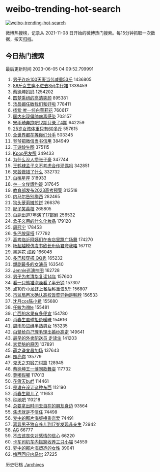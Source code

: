 # weibo-trending-hot-search

[![weibo-trending-hot-search](https://github.com/ameizi/weibo-trending-hot-search/actions/workflows/ci.yml/badge.svg)](https://github.com/ameizi/weibo-trending-hot-search/actions/workflows/ci.yml)

微博热搜榜，记录从 2021-11-08 日开始的微博热门搜索。每15分钟抓取一次数据，按天[归档](./archives)。

## 今日热门搜索

<!-- BEGIN --> 
最后更新时间 2023-06-05 04:09:52.799991 
1. [男子连吃100天麦当劳减重53斤](https://s.weibo.com/weibo?q=%23%E7%94%B7%E5%AD%90%E8%BF%9E%E5%90%83100%E5%A4%A9%E9%BA%A6%E5%BD%93%E5%8A%B3%E5%87%8F%E9%87%8D53%E6%96%A4%23&t=31&band_rank=11&Refer=top) 1436805
1. [88斤女生穿不进去S码牛仔裙](https://s.weibo.com/weibo?q=%2388%E6%96%A4%E5%A5%B3%E7%94%9F%E7%A9%BF%E4%B8%8D%E8%BF%9B%E5%8E%BBS%E7%A0%81%E7%89%9B%E4%BB%94%E8%A3%99%23&t=31&band_rank=1&Refer=top) 1338459
1. [蔡徐坤妈妈](https://s.weibo.com/weibo?q=%E8%94%A1%E5%BE%90%E5%9D%A4%E5%A6%88%E5%A6%88&t=31&band_rank=2&Refer=top) 1254202
1. [圆梦乘组的高清笑颜](https://s.weibo.com/weibo?q=%23%E5%9C%86%E6%A2%A6%E4%B9%98%E7%BB%84%E7%9A%84%E9%AB%98%E6%B8%85%E7%AC%91%E9%A2%9C%23&t=31&band_rank=3&Refer=top) 895381
1. [汤晶媚任敏我们和好啦](https://s.weibo.com/weibo?q=%23%E6%B1%A4%E6%99%B6%E5%AA%9A%E4%BB%BB%E6%95%8F%E6%88%91%E4%BB%AC%E5%92%8C%E5%A5%BD%E5%95%A6%23&t=31&band_rank=4&Refer=top) 778411
1. [杨紫 唯一纯白茉莉花](https://s.weibo.com/weibo?q=%E6%9D%A8%E7%B4%AB%20%E5%94%AF%E4%B8%80%E7%BA%AF%E7%99%BD%E8%8C%89%E8%8E%89%E8%8A%B1&t=31&band_rank=5&Refer=top) 760617
1. [国内出现偏肺病毒感染](https://s.weibo.com/weibo?q=%23%E5%9B%BD%E5%86%85%E5%87%BA%E7%8E%B0%E5%81%8F%E8%82%BA%E7%97%85%E6%AF%92%E6%84%9F%E6%9F%93%23&t=31&band_rank=6&Refer=top) 703157
1. [宋雨琦奔跑吧12期只录了4期](https://s.weibo.com/weibo?q=%23%E5%AE%8B%E9%9B%A8%E7%90%A6%E5%A5%94%E8%B7%91%E5%90%A712%E6%9C%9F%E5%8F%AA%E5%BD%95%E4%BA%864%E6%9C%9F%23&t=31&band_rank=7&Refer=top) 642259
1. [25岁女孩体重只有60多斤](https://s.weibo.com/weibo?q=%2325%E5%B2%81%E5%A5%B3%E5%AD%A9%E4%BD%93%E9%87%8D%E5%8F%AA%E6%9C%8960%E5%A4%9A%E6%96%A4%23&t=31&band_rank=8&Refer=top) 557615
1. [全世界都在等你们分手](https://s.weibo.com/weibo?q=%E5%85%A8%E4%B8%96%E7%95%8C%E9%83%BD%E5%9C%A8%E7%AD%89%E4%BD%A0%E4%BB%AC%E5%88%86%E6%89%8B&t=31&band_rank=9&Refer=top) 503345
1. [爷爷把微信当书信用](https://s.weibo.com/weibo?q=%23%E7%88%B7%E7%88%B7%E6%8A%8A%E5%BE%AE%E4%BF%A1%E5%BD%93%E4%B9%A6%E4%BF%A1%E7%94%A8%23&t=31&band_rank=10&Refer=top) 384949
1. [王诗龄生图](https://s.weibo.com/weibo?q=%23%E7%8E%8B%E8%AF%97%E9%BE%84%E7%94%9F%E5%9B%BE%23&t=31&band_rank=12&Refer=top) 375115
1. [Kpop男友照](https://s.weibo.com/weibo?q=%23Kpop%E7%94%B7%E5%8F%8B%E7%85%A7%23&t=31&band_rank=16&Refer=top) 349433
1. [为什么没人捞张子豪](https://s.weibo.com/weibo?q=%E4%B8%BA%E4%BB%80%E4%B9%88%E6%B2%A1%E4%BA%BA%E6%8D%9E%E5%BC%A0%E5%AD%90%E8%B1%AA&t=31&band_rank=18&Refer=top) 347744
1. [王鹤棣孟子义不考虑合作现偶吗](https://s.weibo.com/weibo?q=%23%E7%8E%8B%E9%B9%A4%E6%A3%A3%E5%AD%9F%E5%AD%90%E4%B9%89%E4%B8%8D%E8%80%83%E8%99%91%E5%90%88%E4%BD%9C%E7%8E%B0%E5%81%B6%E5%90%97%23&t=31&band_rank=13&Refer=top) 342851
1. [宋茜做错了什么](https://s.weibo.com/weibo?q=%E5%AE%8B%E8%8C%9C%E5%81%9A%E9%94%99%E4%BA%86%E4%BB%80%E4%B9%88&t=31&band_rank=14&Refer=top) 332732
1. [白桃星座](https://s.weibo.com/weibo?q=%E7%99%BD%E6%A1%83%E6%98%9F%E5%BA%A7&t=31&band_rank=15&Refer=top) 318933
1. [林一文俊辉约饭](https://s.weibo.com/weibo?q=%E6%9E%97%E4%B8%80%E6%96%87%E4%BF%8A%E8%BE%89%E7%BA%A6%E9%A5%AD&t=31&band_rank=17&Refer=top) 317645
1. [教育部发布2023高考预警](https://s.weibo.com/weibo?q=%23%E6%95%99%E8%82%B2%E9%83%A8%E5%8F%91%E5%B8%832023%E9%AB%98%E8%80%83%E9%A2%84%E8%AD%A6%23&t=31&band_rank=19&Refer=top) 313518
1. [内马尔告别梅西](https://s.weibo.com/weibo?q=%23%E5%86%85%E9%A9%AC%E5%B0%94%E5%91%8A%E5%88%AB%E6%A2%85%E8%A5%BF%23&t=31&band_rank=20&Refer=top) 282465
1. [狗头萝莉摊煎饼](https://s.weibo.com/weibo?q=%E7%8B%97%E5%A4%B4%E8%90%9D%E8%8E%89%E6%91%8A%E7%85%8E%E9%A5%BC&t=31&band_rank=31&Refer=top) 266376
1. [妃子笑荔枝](https://s.weibo.com/weibo?q=%E5%A6%83%E5%AD%90%E7%AC%91%E8%8D%94%E6%9E%9D&t=31&band_rank=21&Refer=top) 265805
1. [白鹿出道7年演了17部剧](https://s.weibo.com/weibo?q=%23%E7%99%BD%E9%B9%BF%E5%87%BA%E9%81%937%E5%B9%B4%E6%BC%94%E4%BA%8617%E9%83%A8%E5%89%A7%23&t=31&band_rank=22&Refer=top) 256532
1. [孟子义用的什么化妆品](https://s.weibo.com/weibo?q=%23%E5%AD%9F%E5%AD%90%E4%B9%89%E7%94%A8%E7%9A%84%E4%BB%80%E4%B9%88%E5%8C%96%E5%A6%86%E5%93%81%23&t=31&band_rank=33&Refer=top) 179120
1. [周冠宇](https://s.weibo.com/weibo?q=%E5%91%A8%E5%86%A0%E5%AE%87&t=31&band_rank=23&Refer=top) 178453
1. [多巴胺穿搭](https://s.weibo.com/weibo?q=%23%E5%A4%9A%E5%B7%B4%E8%83%BA%E7%A9%BF%E6%90%AD%23&t=31&band_rank=24&Refer=top) 177792
1. [高考临近阿姨们在夜店里跳广场舞](https://s.weibo.com/weibo?q=%23%E9%AB%98%E8%80%83%E4%B8%B4%E8%BF%91%E9%98%BF%E5%A7%A8%E4%BB%AC%E5%9C%A8%E5%A4%9C%E5%BA%97%E9%87%8C%E8%B7%B3%E5%B9%BF%E5%9C%BA%E8%88%9E%23&t=31&band_rank=25&Refer=top) 174270
1. [杨超越模仿虞书欣长珩仙君夸我咯](https://s.weibo.com/weibo?q=%23%E6%9D%A8%E8%B6%85%E8%B6%8A%E6%A8%A1%E4%BB%BF%E8%99%9E%E4%B9%A6%E6%AC%A3%E9%95%BF%E7%8F%A9%E4%BB%99%E5%90%9B%E5%A4%B8%E6%88%91%E5%92%AF%23&t=31&band_rank=26&Refer=top) 167112
1. [黑莲花 成毅](https://s.weibo.com/weibo?q=%E9%BB%91%E8%8E%B2%E8%8A%B1%20%E6%88%90%E6%AF%85&t=31&band_rank=26&Refer=top) 166048
1. [多巴胺穿搭 QQ秀](https://s.weibo.com/weibo?q=%E5%A4%9A%E5%B7%B4%E8%83%BA%E7%A9%BF%E6%90%AD%20QQ%E7%A7%80&t=31&band_rank=39&Refer=top) 165232
1. [爆剧最多的女演员](https://s.weibo.com/weibo?q=%23%E7%88%86%E5%89%A7%E6%9C%80%E5%A4%9A%E7%9A%84%E5%A5%B3%E6%BC%94%E5%91%98%23&t=31&band_rank=27&Refer=top) 163540
1. [Jennie巡演神图](https://s.weibo.com/weibo?q=%23Jennie%E5%B7%A1%E6%BC%94%E7%A5%9E%E5%9B%BE%23&t=31&band_rank=28&Refer=top) 162728
1. [男子为考清华复读14年](https://s.weibo.com/weibo?q=%23%E7%94%B7%E5%AD%90%E4%B8%BA%E8%80%83%E6%B8%85%E5%8D%8E%E5%A4%8D%E8%AF%BB14%E5%B9%B4%23&t=31&band_rank=29&Refer=top) 157600
1. [看一只熊猫泡澡看了半分钟](https://s.weibo.com/weibo?q=%23%E7%9C%8B%E4%B8%80%E5%8F%AA%E7%86%8A%E7%8C%AB%E6%B3%A1%E6%BE%A1%E7%9C%8B%E4%BA%86%E5%8D%8A%E5%88%86%E9%92%9F%23&t=31&band_rank=30&Refer=top) 157307
1. [点10斤小龙虾上餐后称重仅5斤](https://s.weibo.com/weibo?q=%23%E7%82%B910%E6%96%A4%E5%B0%8F%E9%BE%99%E8%99%BE%E4%B8%8A%E9%A4%90%E5%90%8E%E7%A7%B0%E9%87%8D%E4%BB%855%E6%96%A4%23&t=31&band_rank=35&Refer=top) 156807
1. [市监局再次确认高校饭菜异物是鸭脖](https://s.weibo.com/weibo?q=%23%E5%B8%82%E7%9B%91%E5%B1%80%E5%86%8D%E6%AC%A1%E7%A1%AE%E8%AE%A4%E9%AB%98%E6%A0%A1%E9%A5%AD%E8%8F%9C%E5%BC%82%E7%89%A9%E6%98%AF%E9%B8%AD%E8%84%96%23&t=31&band_rank=32&Refer=top) 156533
1. [沈月cos陈小希](https://s.weibo.com/weibo?q=%23%E6%B2%88%E6%9C%88cos%E9%99%88%E5%B0%8F%E5%B8%8C%23&t=31&band_rank=34&Refer=top) 155680
1. [任敏为i做e](https://s.weibo.com/weibo?q=%23%E4%BB%BB%E6%95%8F%E4%B8%BAi%E5%81%9Ae%23&t=31&band_rank=36&Refer=top) 155481
1. [广西的水果有多便宜](https://s.weibo.com/weibo?q=%E5%B9%BF%E8%A5%BF%E7%9A%84%E6%B0%B4%E6%9E%9C%E6%9C%89%E5%A4%9A%E4%BE%BF%E5%AE%9C&t=31&band_rank=44&Refer=top) 154780
1. [肖春生直球拒绝暧昧](https://s.weibo.com/weibo?q=%23%E8%82%96%E6%98%A5%E7%94%9F%E7%9B%B4%E7%90%83%E6%8B%92%E7%BB%9D%E6%9A%A7%E6%98%A7%23&t=31&band_rank=37&Refer=top) 154616
1. [周雨彤进组半熟男女](https://s.weibo.com/weibo?q=%23%E5%91%A8%E9%9B%A8%E5%BD%A4%E8%BF%9B%E7%BB%84%E5%8D%8A%E7%86%9F%E7%94%B7%E5%A5%B3%23&t=31&band_rank=42&Refer=top) 153235
1. [白鹭给自己理毛理出婚纱高定](https://s.weibo.com/weibo?q=%23%E7%99%BD%E9%B9%AD%E7%BB%99%E8%87%AA%E5%B7%B1%E7%90%86%E6%AF%9B%E7%90%86%E5%87%BA%E5%A9%9A%E7%BA%B1%E9%AB%98%E5%AE%9A%23&t=31&band_rank=25&Refer=top) 149641
1. [最早的外卖配送员 走读生](https://s.weibo.com/weibo?q=%E6%9C%80%E6%97%A9%E7%9A%84%E5%A4%96%E5%8D%96%E9%85%8D%E9%80%81%E5%91%98%20%E8%B5%B0%E8%AF%BB%E7%94%9F&t=31&band_rank=38&Refer=top) 141203
1. [恋爱脑的原因](https://s.weibo.com/weibo?q=%E6%81%8B%E7%88%B1%E8%84%91%E7%9A%84%E5%8E%9F%E5%9B%A0&t=31&band_rank=40&Refer=top) 137891
1. [薛之谦宜昌加场](https://s.weibo.com/weibo?q=%E8%96%9B%E4%B9%8B%E8%B0%A6%E5%AE%9C%E6%98%8C%E5%8A%A0%E5%9C%BA&t=31&band_rank=41&Refer=top) 137643
1. [照亮你](https://s.weibo.com/weibo?q=%E7%85%A7%E4%BA%AE%E4%BD%A0&t=31&band_rank=42&Refer=top) 135779
1. [鬼灭之刃锻刀村篇](https://s.weibo.com/weibo?q=%E9%AC%BC%E7%81%AD%E4%B9%8B%E5%88%83%E9%94%BB%E5%88%80%E6%9D%91%E7%AF%87&t=31&band_rank=43&Refer=top) 128945
1. [蔡徐坤王一博同款舞姿](https://s.weibo.com/weibo?q=%23%E8%94%A1%E5%BE%90%E5%9D%A4%E7%8E%8B%E4%B8%80%E5%8D%9A%E5%90%8C%E6%AC%BE%E8%88%9E%E5%A7%BF%23&t=31&band_rank=45&Refer=top) 117732
1. [尊嘟假嘟](https://s.weibo.com/weibo?q=%E5%B0%8A%E5%98%9F%E5%81%87%E5%98%9F&t=31&band_rank=46&Refer=top) 117013
1. [花傲天buff](https://s.weibo.com/weibo?q=%23%E8%8A%B1%E5%82%B2%E5%A4%A9buff%23&t=31&band_rank=47&Refer=top) 114461
1. [是谁在设计这种东西](https://s.weibo.com/weibo?q=%E6%98%AF%E8%B0%81%E5%9C%A8%E8%AE%BE%E8%AE%A1%E8%BF%99%E7%A7%8D%E4%B8%9C%E8%A5%BF&t=31&band_rank=48&Refer=top) 112190
1. [肖春生颠儿了](https://s.weibo.com/weibo?q=%23%E8%82%96%E6%98%A5%E7%94%9F%E9%A2%A0%E5%84%BF%E4%BA%86%23&t=31&band_rank=49&Refer=top) 111653
1. [种地吧](https://s.weibo.com/weibo?q=%E7%A7%8D%E5%9C%B0%E5%90%A7&t=31&band_rank=50&Refer=top) 110218
1. [总要拿出时间去自在的朋友身边](https://s.weibo.com/weibo?q=%E6%80%BB%E8%A6%81%E6%8B%BF%E5%87%BA%E6%97%B6%E9%97%B4%E5%8E%BB%E8%87%AA%E5%9C%A8%E7%9A%84%E6%9C%8B%E5%8F%8B%E8%BA%AB%E8%BE%B9&t=31&band_rank=48&Refer=top) 93564
1. [焦虑就是不信任](https://s.weibo.com/weibo?q=%E7%84%A6%E8%99%91%E5%B0%B1%E6%98%AF%E4%B8%8D%E4%BF%A1%E4%BB%BB&t=31&band_rank=47&Refer=top) 74498
1. [梦中的那片海版换乘恋爱](https://s.weibo.com/weibo?q=%23%E6%A2%A6%E4%B8%AD%E7%9A%84%E9%82%A3%E7%89%87%E6%B5%B7%E7%89%88%E6%8D%A2%E4%B9%98%E6%81%8B%E7%88%B1%23&t=31&band_rank=49&Refer=top) 74491
1. [离异男子独自养儿到17岁发现非亲生](https://s.weibo.com/weibo?q=%23%E7%A6%BB%E5%BC%82%E7%94%B7%E5%AD%90%E7%8B%AC%E8%87%AA%E5%85%BB%E5%84%BF%E5%88%B017%E5%B2%81%E5%8F%91%E7%8E%B0%E9%9D%9E%E4%BA%B2%E7%94%9F%23&t=31&band_rank=48&Refer=top) 72942
1. [AG](https://s.weibo.com/weibo?q=AG&t=31&band_rank=47&Refer=top) 66777
1. [不应该丧失对感情的信心](https://s.weibo.com/weibo?q=%E4%B8%8D%E5%BA%94%E8%AF%A5%E4%B8%A7%E5%A4%B1%E5%AF%B9%E6%84%9F%E6%83%85%E7%9A%84%E4%BF%A1%E5%BF%83&t=31&band_rank=25&Refer=top) 66220
1. [卡车司机车内搭窝收养三只小猫](https://s.weibo.com/weibo?q=%23%E5%8D%A1%E8%BD%A6%E5%8F%B8%E6%9C%BA%E8%BD%A6%E5%86%85%E6%90%AD%E7%AA%9D%E6%94%B6%E5%85%BB%E4%B8%89%E5%8F%AA%E5%B0%8F%E7%8C%AB%23&t=31&band_rank=43&Refer=top) 54559
1. [梦中的那片海塑造的女性](https://s.weibo.com/weibo?q=%23%E6%A2%A6%E4%B8%AD%E7%9A%84%E9%82%A3%E7%89%87%E6%B5%B7%E5%A1%91%E9%80%A0%E7%9A%84%E5%A5%B3%E6%80%A7%23&t=31&band_rank=50&Refer=top) 39041
1. [梅西回应内马尔](https://s.weibo.com/weibo?q=%23%E6%A2%85%E8%A5%BF%E5%9B%9E%E5%BA%94%E5%86%85%E9%A9%AC%E5%B0%94%23&t=31&band_rank=40&Refer=top) 27225
<!-- END -->

历史归档 [./archives](./archives)


